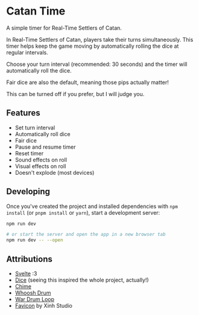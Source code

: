 # Catan Time

A simple timer for Real-Time Settlers of Catan.

In Real-Time Settlers of Catan, players take their turns simultaneously.
This timer helps keep the game moving by automatically rolling the dice at regular intervals.

Choose your turn interval (recommended: 30 seconds)
and the timer will automatically roll the dice.

Fair dice are also the default, meaning those pips actually matter!

This can be turned off if you prefer, but I will judge you.

## Features

- Set turn interval
- Automatically roll dice
- Fair dice
- Pause and resume timer
- Reset timer
- Sound effects on roll
- Visual effects on roll
- Doesn't explode (most devices)


## Developing

Once you've created the project and installed dependencies with `npm install` (or `pnpm install` or `yarn`), start a development server:

```bash
npm run dev

# or start the server and open the app in a new browser tab
npm run dev -- --open
```

## Attributions

- [Svelte](https://svelte.dev) :3
- [Dice](https://codepen.io/abirana/pen/rNMLrPB) (seeing this inspired the whole project, actually!)
- [Chime](https://pixabay.com/users/lucadialessandro-25927643/)
- [Whoosh Drum](https://pixabay.com/sound-effects/whoosh-drum-hits-169007/)
- [War Drum Loop](https://pixabay.com/sound-effects/war-drum-loop-103870/)
- [Favicon](https://www.flaticon.com/free-icons/dices) by Xinh Studio